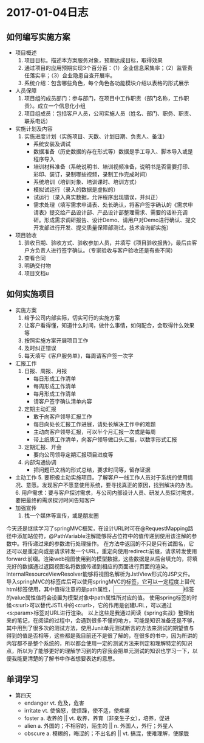 # 2017-01-04日志

## 如何编写实施方案
- 项目概述
    1. 项目目标。描述本方案服务对象，预期达成目标，取得效果
    2. 通过项目的应用预期实现3个百分百：（1）企业信息采集率；（2）监管责任落实率；（3）企业隐患自查开展率。
    3. 系统介绍：包含哪些角色，每个角色各功能模块介绍以表格的形式展示
- 人员保障
    1. 项目组的成员部门：参与部门，在项目中工作职责（部门名称，工作职责）。成立一个信息化小组
    2. 项目组成员：包括客户人员，公司实施人员（姓名、部门、职务、职责、联系电话）
- 实施计划及内容
    1. 实施进度计划（实施项目、天数、计划日期、负责人、备注）
        * 系统安装及调试
        * 数据准备（历史数据的存在形式等）数据是手工导入、脚本导入或是程序导入
        * 培训材料准备（系统说明书、培训视频准备，说明书是否需要打印、彩印、装订，录制哪些视频，录制工作完成时间）
        * 系统培训（培训对象、培训课时、培训方式）
        * 模拟试运行（录入的数据是虚拟的）
        * 试运行（录入真实数据，允许程序出现错误，并纠正）
        * 需求处理（填写需求申请表、处长确认，将客户签字确认的《需求申请表》提交给产品设计部、产品设计部整理需求、需要的话补充调研。形成需求调研报告、设计Demo、请用户对Demo进行确认、提交开发部进行开发、提交质量保障部测试，技术咨询部实施）
- 项目验收
    1. 验收日期、验收方式、验收参加人员，并填写《项目验收报告》，最后由客户方负责人进行签字确认。（专家验收与客户验收还是有些不同）
    2. 查看合同
    3. 明确交付物
    4. 项目文档u

## 如何实施项目
- 实施方案
    1. 给予公司内部实际，切实可行的实施方案
    2. 让客户看得懂，知道什么时间，做什么事情，如何配合，会取得什么效果等
    3. 按照实施方案开展项目工作
    4. 及时纠正错误
    5. 每天填写《客户服务单》，每周请客户签一次字
- 汇报工作
    1. 日报、周报、月报
        * 每日形成工作清单
        * 每周形成工作清单
        * 每月形成工作清单
        * 请客户签字确认清单内容
    2. 定期主动汇报
        * 敢于向客户领导汇报工作
        * 每日向处长汇报工作进展，请处长解决工作中的难题
        * 主动向客户领导汇报，可以半个月汇报一次或是每周
        * 带上纸质工作清单，向客户领导做口头汇报，以数字形式汇报
    3. 定期汇报、开会
        * 要向公司领导定期汇报项目进度等
    4. 内部沟通协调
        * 把问题已文档的形式总结，要求时间等，留存证据
- 主动工作
    5. 要积极主动实施项目。了解客户一线工作人员对于系统的使用情况、意愿。发现客户不愿意使用系统，要寻找真正的原因，找到解决的办法。
    6. 用户需求：要与客户探讨需求，与公司内部设计人员、研发人员探讨需求，要把最终的需求探讨时间告知客户
- 加强宣传
    1. 找一个媒体等宣传，或是朋友圈


今天还是继续学习了springMVC框架，在设计URL时可在@RequestMapping路径中添加站位符，@PathVariable注解能够将占位符中的值传递到使用该注解的参数中。将传递过来的参数进行处理操作。
在方法中返回的不只是只有试图名，它还可以是重定向或是请求转发一个URL，重定向使用redirect:前缀，请求转发使用forward:前缀。渲染web视图使用到的模型数据，这些数据是从后台填充的，将填充好的数据通过返回视图名将数据传递到相应的页面进行页面的渲染。
InternalResourceViewResolver能够将视图名解析为JstlView形式的JSP文件。导入springMVC的标签库后可以使用springMVC的标签，它可以一定程度上替代html标签使用，其中值得注意的是path属性，<input>标签的value属性值将会设置为模型对象中path属性所对应的值。
使用spring标签的时候<s:url>可以替代JSTL中的<c:url>，它的作用是创建URL，可以通过<s:param>标签对URL进行渲染。
以上这些是我通过阅读《spring实战》整理出来的笔记，在阅读的过程中，会遇到很多不懂的地方，可能是知识准备还是不够，其中用到了很多次的测试方法，使用Junit单元测试断言的方法来测试的期望值与得到的值是否相等，这些都是我目前还不是很了解的，在很多的书中，因为所讲的内容都不是整个系统的，所以都会使用一定的测试方法来判定和理解特定的知识点，所以为了能够更好的理解学习到的内容我会把单元测试的知识也学习一下，以便我能更清楚的了解书中作者想要表达的意思。

## 单词学习
- 第四天
    - endanger vt. 危及，危害
    - irritate vt. 使恼怒，使烦躁，使不适，使疼痛
    - foster a. 收养的 || vt. 收养，养育（非亲生子女），培养，促进
    - alien a. 外国的；不相容的，陌生的 || n. 外国人，外行；外星人
    - obscure a. 模糊的，晦涩的；不出名的 || vt. 搞混，使难理解，使朦胧